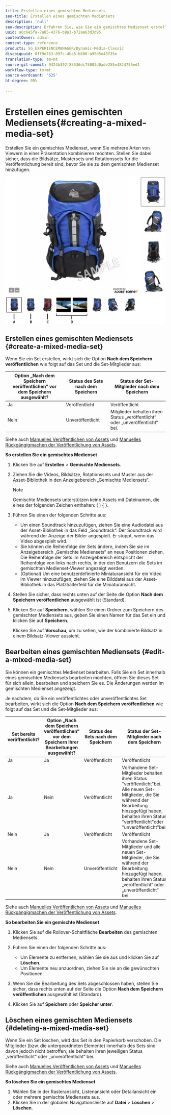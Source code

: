 ```yaml
---
title: Erstellen eines gemischten Mediensets
seo-title: Erstellen eines gemischten Mediensets
description: 'null'
seo-description: Erfahren Sie, wie Sie ein gemischtes Medienset erstellen.
uuid: a0c6e5fa-7a85-4376-b9a3-b72ae63d3d95
contentOwner: admin
content-type: reference
products: SG_EXPERIENCEMANAGER/Dynamic-Media-Classic
discoiquuid: 0ff9e763-897c-4ba5-b606-a95d5e45f35e
translation-type: tm+mt
source-git-commit: 9424b392f85536dc75083d0ade255e4824755ed1
workflow-type: tm+mt
source-wordcount: '625'
ht-degree: 95%

---
```



# Erstellen eines gemischten Mediensets{#creating-a-mixed-media-set}

Erstellen Sie ein gemischtes Medienset, wenn Sie mehrere Arten von Viewern in einer Präsentation kombinieren möchten. Stellen Sie dabei sicher, dass die Bildsätze, Mustersets und Rotationssets für die Veröffentlichung bereit sind, bevor Sie sie zu dem gemischten Medienset hinzufügen.

![Gemischtes Medienset](/help/assets/mm_mixed_media_set.png)

## Erstellen eines gemischten Mediensets {#create-a-mixed-media-set}

Wenn Sie ein Set erstellen, wirkt sich die Option **Nach dem Speichern veröffentlichen** wie folgt auf das Set und die Set-Mitglieder aus:

| Option „Nach dem Speichern veröffentlichen“ vor dem Speichern ausgewählt? | Status des Sets nach dem Speichern | Status der Set-Mitglieder nach dem Speichern |
|--- |--- |--- |
| Ja | Veröffentlicht | Veröffentlicht |
| Nein | Unveröffentlicht | Mitglieder behalten ihren Status „veröffentlicht“ oder „unveröffentlicht“ bei. |

Siehe auch [Manuelles Veröffentlichen von Assets](publishing-files.md#manually_publishing_assets) und [Manuelles Rückgängigmachen der Veröffentlichung von Assets](publishing-files.md#manually_unpublishing_assets).

**So erstellen Sie ein gemischtes Medienset**

1. Klicken Sie auf **Erstellen** > **Gemischte Mediensets**.
1. Ziehen Sie die Videos, Bildsätze, Rotationssets und Muster aus der Asset-Bibliothek in den Anzeigebereich „Gemischte Mediensets“.

   >[!NOTE]
   >
   >Gemischte Mediensets unterstützen keine Assets mit Dateinamen, die eines der folgenden Zeichen enthalten: ( ) { }.

1. Führen Sie einen der folgenden Schritte aus:

   * Um einen Soundtrack hinzuzufügen, ziehen Sie eine Audiodatei aus der Asset-Bibliothek in das Feld „Soundtrack“. Der Soundtrack wird während der Anzeige der Bilder angespielt. Er stoppt, wenn das Video abgespielt wird.
   * Sie können die Reihenfolge der Sets ändern, indem Sie sie im Anzeigebereich „Gemischte Mediensets“ an neue Positionen ziehen. Die Reihenfolge der Sets im Anzeigebereich entspricht der Reihenfolge von links nach rechts, in der den Benutzern die Sets im gemischten Medienset-Viewer angezeigt werden.
   * (Optional) Um eine benutzerdefinierte Miniaturansicht für ein Video im Viewer hinzuzufügen, ziehen Sie eine Bilddatei aus der Asset-Bibliothek in das Platzhalterfeld für die Miniaturansicht.

1. Stellen Sie sicher, dass rechts unten auf der Seite die Option **Nach dem Speichern veröffentlichen** ausgewählt ist (Standard).
1. Klicken Sie auf **Speichern**, wählen Sie einen Ordner zum Speichern des gemischten Mediensets aus, geben Sie einen Namen für das Set ein und klicken Sie auf **Speichern**.

   Klicken Sie auf **Vorschau**, um zu sehen, wie der kombinierte Bildsatz in einem Bildsatz-Viewer aussieht.

## Bearbeiten eines gemischten Mediensets  {#edit-a-mixed-media-set}

Sie können ein gemischtes Medienset bearbeiten. Falls Sie ein Set innerhalb eines gemischten Mediensets bearbeiten möchten, öffnen Sie dieses Set für sich allein, bearbeiten und speichern Sie es. Die Änderungen werden im gemischten Medienset angezeigt.

Je nachdem, ob Sie ein veröffentlichtes oder unveröffentlichtes Set bearbeiten, wirkt sich die Option **Nach dem Speichern veröffentlichen** wie folgt auf das Set und die Set-Mitglieder aus:

| Set bereits veröffentlicht? | Option „Nach dem Speichern veröffentlichen“ vor dem Speichern Ihrer Bearbeitungen ausgewählt? | Status des Sets nach dem Speichern | Status der Set-Mitglieder nach dem Speichern |
|--- |--- |--- |--- |
| Ja | Ja | Veröffentlicht | Veröffentlicht |
| Ja | Nein | Veröffentlicht | Vorhandene Set-Mitglieder behalten ihren Status &quot;veröffentlicht&quot;bei. Alle neuen Set-Mitglieder, die Sie während der Bearbeitung hinzugefügt haben, behalten ihren Status &quot;veröffentlicht&quot;oder &quot;unveröffentlicht&quot;bei. |
| Nein | Ja | Veröffentlicht | Veröffentlicht |
| Nein | Nein | Unveröffentlicht | Vorhandene Set-Mitglieder und alle neuen Set-Mitglieder, die Sie während der Bearbeitung hinzugefügt haben, behalten ihren Status „veröffentlicht“ oder „unveröffentlicht“ bei. |

Siehe auch [Manuelles Veröffentlichen von Assets](publishing-files.md#manually_publishing_assets) und [Manuelles Rückgängigmachen der Veröffentlichung von Assets](publishing-files.md#manually_unpublishing_assets).

**So bearbeiten Sie ein gemischte Medienset**

1. Klicken Sie auf die Rollover-Schaltfläche **Bearbeiten** des gemischten Mediensets.
1. Führen Sie einen der folgenden Schritte aus:

   * Um Elemente zu entfernen, wählen Sie sie aus und klicken Sie auf **Löschen**.
   * Um Elemente neu anzuordnen, ziehen Sie sie an die gewünschten Positionen.

1. Wenn Sie die Bearbeitung des Sets abgeschlossen haben, stellen Sie sicher, dass rechts unten auf der Seite die Option **Nach dem Speichern veröffentlichen** ausgewählt ist (Standard).
1. Klicken Sie auf **Speichern** oder **Speicher unter**.

## Löschen eines gemischten Mediensets  {#deleting-a-mixed-media-set}

Wenn Sie ein Set löschen, wird das Set in den Papierkorb verschoben. Die Mitglieder (bzw. die untergeordneten Elemente) innerhalb des Sets sind davon jedoch nicht betroffen; sie behalten ihren jeweiligen Status „veröffentlicht“ oder „unveröffentlicht“ bei.

Siehe auch [Manuelles Veröffentlichen von Assets](publishing-files.md#manually_publishing_assets) und [Manuelles Rückgängigmachen der Veröffentlichung von Assets](publishing-files.md#manually_unpublishing_assets).

**So löschen Sie ein gemischtes Medienset**

1. Wählen Sie in der Rasteransicht, Listenansicht oder Detailansicht ein oder mehrere gemischte Mediensets aus.
1. Klicken Sie in der globalen Navigationsleiste auf **Datei** > **Löschen** > **Löschen**.

